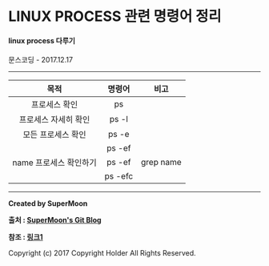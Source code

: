 # LINUX PROCESS 관련 명령어 정리

#### linux process 다루기

<div class="pull-right"> 문스코딩 - 2017.12.17 </div>

---

| 목적 | 명령어 | 비고 |
|:--:|:--:|:--:|
| 프로세스 확인  |  ps  |   |
| 프로세스 자세히 확인  |  ps -l  |   |
| 모든 프로세스 확인 |  ps -e  |   |
|   | ps -ef |   |
| name 프로세스 확인하기  | ps -ef | grep name  |   |
|   | ps -efc |   |


---

**Created by SuperMoon**

**출처 : [SuperMoon's Git Blog](https://github.com/jm921106)**

**참조 : [링크1]()**

Copyright (c) 2017 Copyright Holder All Rights Reserved.
